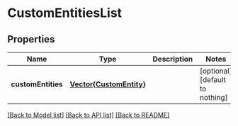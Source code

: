 # CustomEntitiesList


## Properties
Name | Type | Description | Notes
------------ | ------------- | ------------- | -------------
**customEntities** | [**Vector{CustomEntity}**](CustomEntity.md) |  | [optional] [default to nothing]


[[Back to Model list]](../README.md#models) [[Back to API list]](../README.md#api-endpoints) [[Back to README]](../README.md)


